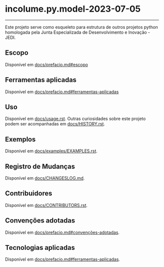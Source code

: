 # incolume.py.model-2023-07-05

---
Este projeto serve como esqueleto para estrutura de outros projetos python
homologada pela Junta Especializada de Desenvolvimento e Inovação - JEDI.


## Escopo
Disponível em [docs/prefacio.md#escopo](docs/prefacio.md#escopo)


## Ferramentas aplicadas
Disponível em [docs/prefacio.md#ferramentas-aplicadas](docs/prefacio.md#ferramentas-aplicadas)


## Uso ##
Disponível em [docs/usage.rst](docs/usage.md).
Outras curiosidades sobre este projeto podem ser acompanhadas em [docs/HISTORY.rst](docs/HISTORY.rst).

## Exemplos ##
Disponível em [docs/examples/EXAMPLES.rst](docs/examples/EXAMPLES.rst).


## Registro de Mudanças ##
Disponível em [docs/CHANGESLOG.md](docs/CHANGESLOG.md).


## Contribuidores ##
Disponível em [docs/CONTRIBUTORS.rst](docs/CONTRIBUTORS.rst).


## Convenções adotadas
Disponível em [docs/prefacio.md#convenções-adotadas](docs/prefacio.md#convenções-adotadas).


## Tecnologias aplicadas
Disponível em [docs/prefacio.md#ferramentas-aplicadas](docs/prefacio.md#ferramentas-aplicadas).
